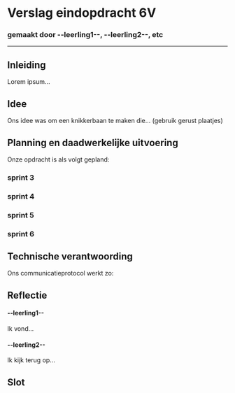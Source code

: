 # Verslag eindopdracht 6V
### gemaakt door --leerling1--, --leerling2--, etc

---

## Inleiding
Lorem ipsum...



## Idee
Ons idee was om een knikkerbaan te maken die...
(gebruik gerust plaatjes)



## Planning en daadwerkelijke uitvoering
Onze opdracht is als volgt gepland:

### sprint 3

### sprint 4

### sprint 5

### sprint 6



## Technische verantwoording
Ons communicatieprotocol werkt zo:



## Reflectie
#### --leerling1--
Ik vond...

#### --leerling2--
Ik kijk terug op...



## Slot